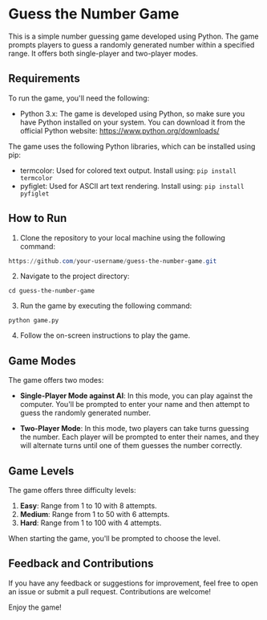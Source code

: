 # Guess the Number Game

This is a simple number guessing game developed using Python. The game prompts players to guess a randomly generated number within a specified range. It offers both single-player and two-player modes.

## Requirements

To run the game, you'll need the following:

- Python 3.x: The game is developed using Python, so make sure you have Python installed on your system. You can download it from the official Python website: https://www.python.org/downloads/

The game uses the following Python libraries, which can be installed using pip:

- termcolor: Used for colored text output. Install using: `pip install termcolor`
- pyfiglet: Used for ASCII art text rendering. Install using: `pip install pyfiglet`

## How to Run

1. Clone the repository to your local machine using the following command:
``` Powershell
https://github.com/your-username/guess-the-number-game.git

```
2. Navigate to the project directory:
```
cd guess-the-number-game

```

3. Run the game by executing the following command:

```
python game.py

```


4. Follow the on-screen instructions to play the game.

## Game Modes

The game offers two modes:

- **Single-Player Mode against AI**: In this mode, you can play against the computer. You'll be prompted to enter your name and then attempt to guess the randomly generated number.

- **Two-Player Mode**: In this mode, two players can take turns guessing the number. Each player will be prompted to enter their names, and they will alternate turns until one of them guesses the number correctly.

## Game Levels

The game offers three difficulty levels:

1. **Easy**: Range from 1 to 10 with 8 attempts.
2. **Medium**: Range from 1 to 50 with 6 attempts.
3. **Hard**: Range from 1 to 100 with 4 attempts.

When starting the game, you'll be prompted to choose the level.

## Feedback and Contributions

If you have any feedback or suggestions for improvement, feel free to open an issue or submit a pull request. Contributions are welcome!

Enjoy the game!

